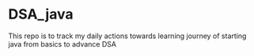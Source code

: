 # DSA_java
This repo is to track my daily actions towards learning journey of starting java from basics to advance DSA 
